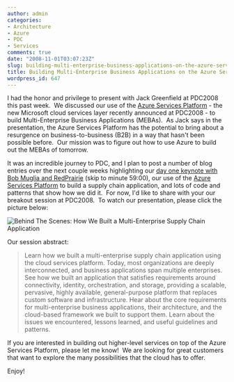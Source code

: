 ```yaml
---
author: admin
categories:
- Architecture
- Azure
- PDC
- Services
comments: true
date: "2008-11-01T03:07:23Z"
slug: building-multi-enterprise-business-applications-on-the-azure-services-platform
title: Building Multi-Enterprise Business Applications on the Azure Services Platform
wordpress_id: 647
---
```


I had the honor and privilege to present with Jack Greenfield at PDC2008 this past week.  We discussed our use of the [Azure Services Platform](http://www.microsoft.com/azure/default.mspx) - the new Microsoft cloud services layer recently announced at PDC2008 - to build Multi-Enterprise Business Applications (MEBAs).  As Jack says in the presentation, the Azure Services Platform has the potential to bring about a resurgence on business-to-business (B2B) in a way that hasn't been possible before.  Our mission was to figure out how to use Azure to build out the MEBAs of tomorrow.

It was an incredible journey to PDC, and I plan to post a number of blog entries over the next couple weeks highlighting our [day one keynote with Bob Muglia and RedPrairie](http://channel9.msdn.com/pdc2008/KYN01/) (skip to minute 59:00), our use of the [Azure Services Platform](http://www.microsoft.com/azure/default.mspx) to build a supply chain application, and lots of code and patterns that show how we did it.  For now, I'd like to share with your our breakout session at PDC2008.  To watch our presentation, please click the picture below:

![Behind The Scenes: How We Built a Multi-Enterprise Supply Chain Application](https://wadewegner.blob.core.windows.net/wordpress/content/binary/WindowsLiveWriter/BuildingMultiEnterpriseBusinessApplicati_1340D/image_3.png)

Our session abstract:

> Learn how we built a multi-enterprise supply chain application using the cloud services platform. Today, most organizations are deeply interconnected, and business applications span multiple enterprises. See how we built an application that satisfies requirements around connectivity, identity, orchestration, and storage, providing a scalable, pervasive, highly available, general-purpose platform that replaces custom software and infrastructure. Hear about the core requirements for multi-enterprise business applications, their architecture, and the cloud-based framework we built to support them. Learn about the issues we encountered, lessons learned, and useful guidelines and patterns.


If you are interested in building out higher-level services on top of the Azure Services Platform, please let me know!  We are looking for great customers that want to explore the many possibilities that the cloud has to offer.

Enjoy!
